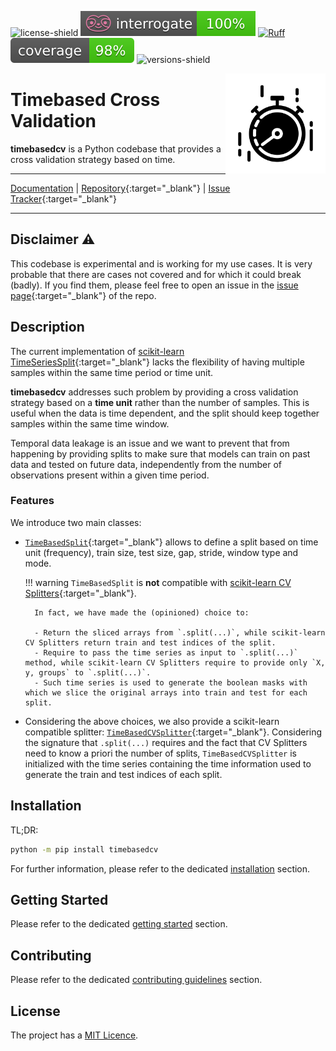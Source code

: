 
![license-shield](https://img.shields.io/github/license/FBruzzesi/timebasedcv)
![interrogate-badge](img/interrogate-shield.svg)
[![Ruff](https://img.shields.io/endpoint?url=https://raw.githubusercontent.com/astral-sh/ruff/main/assets/badge/v2.json)](https://github.com/astral-sh/ruff)
![coverage-badge](img/coverage.svg)
![versions-shield](https://img.shields.io/pypi/pyversions/timebasedcv)

<img src="img/timebasedcv-logo.svg" width=160 height=160 align="right">

# Timebased Cross Validation

**timebasedcv** is a Python codebase that provides a cross validation strategy based on time.

---

[Documentation](https://fbruzzesi.github.io/timebasedcv) | [Repository](https://github.com/fbruzzesi/timebasedcv){:target="_blank"} | [Issue Tracker](https://github.com/fbruzzesi/timebasedcv/issues){:target="_blank"}

---

## Disclaimer ⚠️

This codebase is experimental and is working for my use cases. It is very probable that there are cases not covered and for which it could break (badly). If you find them, please feel free to open an issue in the [issue page](https://github.com/FBruzzesi/timebasedcv/issues/new){:target="_blank"} of the repo.

## Description

The current implementation of [scikit-learn TimeSeriesSplit](https://scikit-learn.org/stable/modules/generated/sklearn.model_selection.TimeSeriesSplit.html){:target="_blank"} lacks the flexibility of having multiple samples within the same time period or time unit.

**timebasedcv** addresses such problem by providing a cross validation strategy based on a **time unit** rather than the number of samples. This is useful when the data is time dependent, and the split should keep together samples within the same time window.

Temporal data leakage is an issue and we want to prevent that from happening by providing splits to make sure that models can train on past data and tested on future data, independently from the number of observations present within a given time period.

### Features

We introduce two main classes:

- [`TimeBasedSplit`](api/timebasedcv.md#timebasedcv.core.TimeBasedSplit){:target="_blank"} allows to define a split based on time unit (frequency), train size, test size, gap, stride, window type and mode.

    !!! warning
        `TimeBasedSplit` is **not** compatible with [scikit-learn CV Splitters](https://scikit-learn.org/stable/common_pitfalls.html#id3){:target="_blank"}.

        In fact, we have made the (opinioned) choice to:

        - Return the sliced arrays from `.split(...)`, while scikit-learn CV Splitters return train and test indices of the split.
        - Require to pass the time series as input to `.split(...)` method, while scikit-learn CV Splitters require to provide only `X, y, groups` to `.split(...)`.
        - Such time series is used to generate the boolean masks with which we slice the original arrays into train and test for each split.

- Considering the above choices, we also provide a scikit-learn compatible splitter: [`TimeBasedCVSplitter`](api/sklearn.md#timebasedcv.sklearn.TimeBasedCVSplitter){:target="_blank"}. Considering the signature that `.split(...)` requires and the fact that CV Splitters need to know a priori the number of splits, `TimeBasedCVSplitter` is initialized with the time series containing the time information used to generate the train and test indices of each split.

## Installation

TL;DR:

```bash
python -m pip install timebasedcv
```

For further information, please refer to the dedicated [installation](installation.md) section.

## Getting Started

Please refer to the dedicated [getting started](user-guide/getting-started.md) section.

## Contributing

Please refer to the dedicated [contributing guidelines](contribute.md) section.

## License

The project has a [MIT Licence](https://github.com/FBruzzesi/timebasedcv/blob/main/LICENSE).
